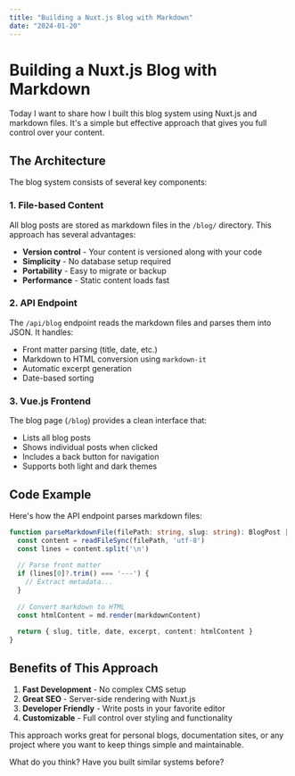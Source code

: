 ```yaml
---
title: "Building a Nuxt.js Blog with Markdown"
date: "2024-01-20"
---
```


# Building a Nuxt.js Blog with Markdown

Today I want to share how I built this blog system using Nuxt.js and markdown files. It's a simple but effective approach that gives you full control over your content.

## The Architecture

The blog system consists of several key components:

### 1. File-based Content
All blog posts are stored as markdown files in the `/blog/` directory. This approach has several advantages:

- **Version control** - Your content is versioned along with your code
- **Simplicity** - No database setup required
- **Portability** - Easy to migrate or backup
- **Performance** - Static content loads fast

### 2. API Endpoint
The `/api/blog` endpoint reads the markdown files and parses them into JSON. It handles:

- Front matter parsing (title, date, etc.)
- Markdown to HTML conversion using `markdown-it`
- Automatic excerpt generation
- Date-based sorting

### 3. Vue.js Frontend
The blog page (`/blog`) provides a clean interface that:

- Lists all blog posts
- Shows individual posts when clicked
- Includes a back button for navigation
- Supports both light and dark themes

## Code Example

Here's how the API endpoint parses markdown files:

```typescript
function parseMarkdownFile(filePath: string, slug: string): BlogPost | null {
  const content = readFileSync(filePath, 'utf-8')
  const lines = content.split('\n')
  
  // Parse front matter
  if (lines[0]?.trim() === '---') {
    // Extract metadata...
  }
  
  // Convert markdown to HTML
  const htmlContent = md.render(markdownContent)
  
  return { slug, title, date, excerpt, content: htmlContent }
}
```

## Benefits of This Approach

1. **Fast Development** - No complex CMS setup
2. **Great SEO** - Server-side rendering with Nuxt.js
3. **Developer Friendly** - Write posts in your favorite editor
4. **Customizable** - Full control over styling and functionality

This approach works great for personal blogs, documentation sites, or any project where you want to keep things simple and maintainable.


What do you think? Have you built similar systems before?